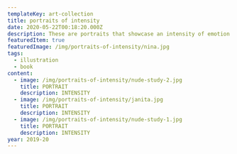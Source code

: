 ```yaml
---
templateKey: art-collection
title: portraits of intensity
date: 2020-05-22T00:18:20.000Z
description: These are portraits that showcase an intensity of emotion.
featuredItem: true
featuredImage: /img/portraits-of-intensity/nina.jpg
tags:
  - illustration
  - book
content:
  - image: /img/portraits-of-intensity/nude-study-2.jpg
    title: PORTRAIT
    description: INTENSITY
  - image: /img/portraits-of-intensity/janita.jpg
    title: PORTRAIT
    description: INTENSITY
  - image: /img/portraits-of-intensity/nude-study-1.jpg
    title: PORTRAIT
    description: INTENSITY
year: 2019-20
---
```

